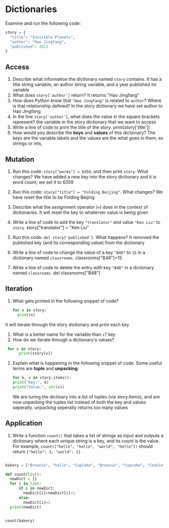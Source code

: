 # Dictionaries
Examine and run the following code:

```py
story = {
  "title": "Invisible Planets",
  "author": "Hao Jingfang",
  "published": 2013
}
```

## Access
1. Describe what information the dictionary named `story` contains.
It has a title string variable, an author string variable, and a year published int variable
1. What does `story['author']` return?
It returns "Hao Jingfang"
1. How does Python know that `"Hao Jingfang"` is related to `author`? Where is that relationship defined?
In the story dictionary we have set author to Hao Jingfang
1. In the line `story['author']`, what does the value in the square brackets represent?
the variable in the story dictionary that we want to access
1. Write a line of code to print the title of the story.
print(story['title'])
1. How would you describe the **keys** and **values** of this dictionary?
The keys are the variable labels and the values are the what goes in them, ex strings or ints, 
## Mutation
1. Run this code: `story["words"] = 6359`, and then print `story`. What changes?
We have added a new key into the story dictionary and it is word count; we set it to 6359
1. Run this code: `story["title"] = "Folding Beijing"`. What changes?
We have reset the title to be Folding Beijing
1. Describe what the assignment operator (`=`) does in the context of dictionaries.
It will reset the key to whaterver value is being given
1. Write a line of code to add the key `"translator"` and value `"Ken Liu"` to `story`.
story["translator"] = "Ken Liu"

1. Run this code: `del story['published']`. What happens?
It removed the published key (and its corresponding value) from the dictionary
1. Write a line of code to change the value of a key `"B48"` to `15` in a dictionary named `classrooms`.
classrooms["B48"]=15
1. Write a line of code to delete the entry with key `"B48"` in a dictionary named `classrooms`.
del classrooms["B48"]
## Iteration
1. What gets printed in the following snippet of code?
    ```py
    for x in story:
      print(x)
    ```
  It will iterate through the story dictionary and print each key
1. What is a better name for the variable than `x`?
key
1. How do we iterate through a dictionary's values?
```py
 for x in story:
      print(story[x])
```
1. Explain what is happening in the following snippet of code. Some useful terms are **tuple** and **unpacking**.
    ```py
    for k, v in story.items():
	print("Key:", k)
	print("Value:", str(v))
    ```
    We are turing the dictioary into a list of tuples (via story.items), and are now unpacking the tuples list instead of both the key and values seperatly. unpacking seperatly returns too many values

## Application
1. Write a function `count()` that takes a list of strings as input and outputs a dictionary where each unique string is a key, and its count is the value. For example, `count(["hello", "hello", "world", "hello"])` should return `{"hello": 3, "world": 1}`
```py

bakery = ["Brownie", "hello", "CupCake", "Brownie", "Cupcake", "Cookie", "Cookie"]

def count(list):
  newDict = {}
  for i in list:
      if i in newDict:
        newDict[i]=newDict[i]+1
      else:
        newDict[i]=1
  print(newDict)


count(bakery)

```